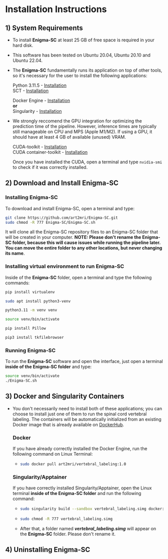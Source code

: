 # Installation Instructions

## 1) System Requirements  

- To install **Enigma-SC** at least 25 GB of free space is required in your hard disk.    

- This software has been tested on Ubuntu 20.04, Ubuntu 20.10 and Ubuntu 22.04.

- The **Enigma-SC** fundamentally runs its application on top of other tools, so it's necessary for the user to install the following applications:
  
  Python 3.11.5 - [Installation](https://www.python.org/downloads/)  
  SCT - [Installation](https://spinalcordtoolbox.com/index.html)  
  
  Docker Engine - [Installation](https://docs.docker.com/engine/install/ubuntu/)  
   **or**  
  Singularity - [Installation](https://github.com/apptainer/singularity/blob/master/INSTALL.md)    

- We strongly reccomend the GPU integration for optimizing the prediction time of the pipeline. However, inference times are typically still manageable on CPU and MPS (Apple M1/M2). If using a GPU, it should have at least 4 GB of available (unused) VRAM.    
  
  CUDA-toolkit - [Installation](https://developer.nvidia.com/cuda-toolkit-archive)  
  CUDA container-toolkit - [Installation](https://docs.nvidia.com/datacenter/cloud-native/container-toolkit/latest/install-guide.html)

  Once you have installed the CUDA, open a terminal and type `nvidia-smi` to check if it was correctly installed.  
  
## 2) Download and Install Enigma-SC 

### Installing Enigma-SC

To download and install Enigma-SC, open a terminal and type:  
  
```bash
git clone https://github.com/art2mri/Enigma-SC.git  
sudo chmod -R 777 Enigma-SC/Enigma-SC.sh
```   
 
 It will clone all the Enigma-SC repository files to an Enigma-SC folder that will be created in your computer. **NOTE: Please don't rename the Enigma-SC folder, because this will cause issues while running the pipeline later. You can move the entire folder to any other locations, but never changing its name**.

 ### Installing virtual environment to run Enigma-SC 

 Inside of the **Enigma-SC** folder, open a terminal and type the following commands:  

 ```bash
pip install virtualenv
```
 ```bash
sudo apt install python3-venv
```
 ```bash
python3.11 -m venv venv
```
 ```bash
source venv/bin/activate
```
 ```bash
pip install Pillow
```
 ```bash
pip3 install tkfilebrowser
```
### Running Enigma-SC  

To run the **Enigma-SC** software and open the interface, just open a terminal **inside of the Enigma-SC folder** and type:  

 ```bash
source venv/bin/activate  
./Enigma-SC.sh
```
 
## 3) Docker and Singularity Containers  

- You don't necessarily need to install both of these applications; you can choose to install just one of them to run the spinal cord vertebral labeling. The containers will be automatically initialized from an existing Docker image that is already available on [DockerHub](https://hub.docker.com/repository/docker/art2mri/vertebral_labeling/general).

  ### Docker
  
  If you have already correctly installed the Docker Engine, run the following command on Linux Terminal:
   - ```bash
     sudo docker pull art2mri/vertebral_labeling:1.0
     ```
     
  ### Singularity/Apptainer

  If you have correctly installed Singularity/Apptainer, open the Linux terminal **inside of the Enigma-SC folder** and run the following command:
  - ```bash
    sudo singularity build --sandbox vertebral_labeling.simg docker://art2mri/vertebral_labeling:1.0
    ```
  - ```bash
    sudo chmod -R 777 vertebral_labeling.simg
    ```  
  - After that, a folder named ***vertebral_labeling.simg*** will appear on the **Enigma-SC** folder. Please don't rename it.
 
## 4) Uninstalling Enigma-SC     
 






  
   
  

  

  

